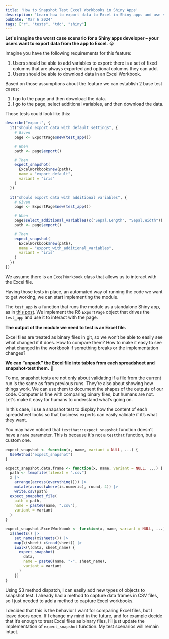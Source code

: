 ```yaml
---
title: 'How to Snapshot Test Excel Workbooks in Shiny Apps'
description: 'Learn how to export data to Excel in Shiny apps and use snapshot tests to validate and inspect the exported workbooks.'
pubDate: 'Mar 6 2024'
tags: ["r", "tests", "tdd", "shiny"]
---
```


**Let's imagine the worst case scenario for a Shiny apps developer – your users want to export data from the app to Excel.** 😭

Imagine you have the following requirements for this feature:

1. Users should be able to add variables to export: there is a set of fixed columns that are always exported and optional columns they can add.
2. Users should be able to download data in an Excel Workbook.

Based on those assumptions about the feature we can establish 2 base test cases:

1. I go to the page and then download the data.
1. I go to the page, select additional variables, and then download the data.

Those tests could look like this:

```r
describe("export", {
  it("should export data with default settings", {
    # Given
    page <- ExportPage$new(test_app())

    # When
    path <- page$export()

    # Then
    expect_snapshot(
      ExcelWorkbook$new(path),
      name = "export_default",
      variant = "iris"
    )
  })

  it("should export data with additional variables", {
    # Given
    page <- ExportPage$new(test_app())

    # When
    page$select_additional_variables(c("Sepal.Length", "Sepal.Width"))
    path <- page$export()

    # Then
    expect_snapshot(
      ExcelWorkbook$new(path),
      name = "export_with_additional_variables",
      variant = "iris"
    )
  })
})
```

We assume there is an `ExcelWorkbook` class that allows us to interact with the Excel file.

Having those tests in place, an automated way of running the code we want to get working, we can start implementing the module.

The `test_app` is a function that runs the module as a standalone Shiny app, as in [this post](../how-to-use-tests-to-develop-shiny-modules/). We implement the R6 `ExportPage` object that drives the `test_app` and use it to interact with the page.

**The output of the module we need to test is an Excel file.**

Excel files are treated as binary files in git, so we won’t be able to easily see what changed if it does. How to compare them? How to make it easy to see what changed in the workbook if something breaks or the implementation changes?

**We can “unpack” the Excel file into tables from each spreadsheet and snapshot-test them.** 📸

To me, snapshot tests are not only about validating if a file from the current run is the same as from previous runs. They’re also about showing how things work. We can use them to document the shapes of the outputs of our code. Computer is fine with comparing binary files, but humans are not. Let's make it easy for humans to understand what’s going on.

In this case, I use a snapshot test to display how the content of each spreadsheet looks so that business experts can easily validate if it’s what they want.

You may have noticed that `testthat::expect_snapshot` function doesn't have a `name` parameter. This is because it's not a `testthat` function, but a custom one.

```r
expect_snapshot <- function(x, name, variant = NULL, ...) {
  UseMethod("expect_snapshot")
}

expect_snapshot.data.frame <- function(x, name, variant = NULL, ...) {
  path <- tempfile(fileext = ".csv")
  x |>
    arrange(across(everything())) |>
    mutate(across(where(is.numeric), round, 4)) |>
    write.csv(path)
  expect_snapshot_file(
    path = path,
    name = paste0(name, ".csv"),
    variant = variant
  )
}

expect_snapshot.ExcelWorkbook <- function(x, name, variant = NULL, ...) {
  x$sheets() |>
    set_names(x$sheets()) |>
    map(\(sheet) x$read(sheet)) |>
    iwalk(\(data, sheet_name) {
      expect_snapshot(
        data,
        name = paste0(name, "-", sheet_name),
        variant = variant
      )
    })
}
```

Using S3 method dispatch, I can easily add new types of objects to snapshot test. I already had a method to capture data frames in CSV files, so I just needed to add a method to capture Excel workbooks.

I decided that this is the behavior I want for comparing Excel files, but I leave doors open. If I change my mind in the future, and for example decide that it’s enough to treat Excel files as binary files, I’ll just update the implementation of `expect_snapshot` function. My test scenarios will remain intact.
